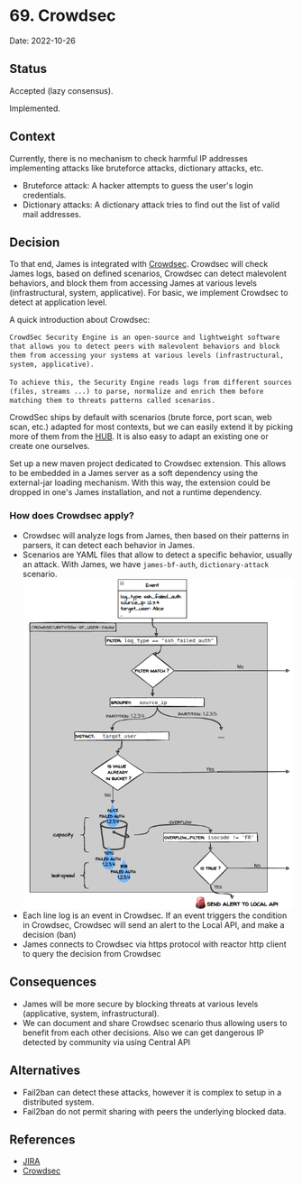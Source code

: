 # 69. Crowdsec

Date: 2022-10-26

## Status

Accepted (lazy consensus).

Implemented. 

## Context

Currently, there is no mechanism to check harmful IP addresses implementing attacks like bruteforce attacks, dictionary attacks, etc.

- Bruteforce attack: A hacker attempts to guess the user's login credentials.
- Dictionary attacks: A dictionary attack tries to find out the list of valid mail addresses.

## Decision 

To that end, James is integrated with [Crowdsec](https://www.crowdsec.net/). Crowdsec will check James logs, based on defined scenarios, Crowdsec can detect malevolent behaviors, and block them from accessing James at various levels (infrastructural, system, applicative). For basic, we implement Crowdsec to detect at application level.

A quick introduction about Crowdsec:

```
CrowdSec Security Engine is an open-source and lightweight software that allows you to detect peers with malevolent behaviors and block them from accessing your systems at various levels (infrastructural, system, applicative).

To achieve this, the Security Engine reads logs from different sources (files, streams ...) to parse, normalize and enrich them before matching them to threats patterns called scenarios. 
```

CrowdSec ships by default with scenarios (brute force, port scan, web scan, etc.) adapted for most contexts, but we can easily extend it by picking more of them from the [HUB](https://app.crowdsec.net/hub/collections). It is also easy to adapt an existing one or create one ourselves.

Set up a new maven project dedicated to Crowdsec extension. This allows to be embedded in a James server as a soft dependency
using the external-jar loading mechanism. With this way, the extension could be dropped in one's James installation, and not a runtime dependency.

### How does Crowdsec apply?
- Crowdsec will analyze logs from James, then based on their patterns in parsers, it can detect each behavior in James. 
- Scenarios are YAML files that allow to detect a specific behavior, usually an attack. With James, we have `james-bf-auth`, `dictionary-attack` scenario.![img.png](img/adr-69-scenario-diagram.png)
- Each line log is an event in Crowdsec. If an event triggers the condition in Crowdsec, Crowdsec will send an alert to the Local API, and make a decision (ban)
- James connects to Crowdsec via https protocol with reactor http client to query the decision from Crowdsec

## Consequences

- James will be more secure by blocking threats at various levels (applicative, system, infrastructural).
- We can document and share Crowdsec scenario thus allowing users to benefit from each other decisions. Also we can get dangerous IP detected by community via using Central API 

## Alternatives

- Fail2ban can detect these attacks, however it is complex to setup in a distributed system.
- Fail2ban do not permit sharing with peers the underlying blocked data.

## References

- [JIRA](https://issues.apache.org/jira/browse/JAMES-3897)
- [Crowdsec](https://www.crowdsec.net/)
